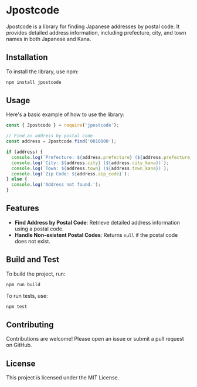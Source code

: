 # Jpostcode

Jpostcode is a library for finding Japanese addresses by postal code. It provides detailed address information, including prefecture, city, and town names in both Japanese and Kana.

## Installation

To install the library, use npm:

```bash
npm install jpostcode
```

## Usage

Here's a basic example of how to use the library:

```javascript
const { Jpostcode } = require('jpostcode');

// Find an address by postal code
const address = Jpostcode.find('0010000');

if (address) {
  console.log(`Prefecture: ${address.prefecture} (${address.prefecture_kana})`);
  console.log(`City: ${address.city} (${address.city_kana})`);
  console.log(`Town: ${address.town} (${address.town_kana})`);
  console.log(`Zip Code: ${address.zip_code}`);
} else {
  console.log('Address not found.');
}
```

## Features

- **Find Address by Postal Code**: Retrieve detailed address information using a postal code.
- **Handle Non-existent Postal Codes**: Returns `null` if the postal code does not exist.

## Build and Test

To build the project, run:

```bash
npm run build
```

To run tests, use:

```bash
npm test
```

## Contributing

Contributions are welcome! Please open an issue or submit a pull request on GitHub.

## License

This project is licensed under the MIT License.
